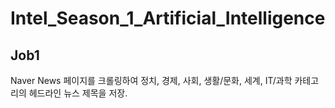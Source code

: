 # Intel_Season_1_Artificial_Intelligence

## Job1

Naver News 페이지를 크롤링하여 정치, 경제, 사회, 생활/문화, 세계,  IT/과학 카테고리의 헤드라인 뉴스 제목을 저장. 